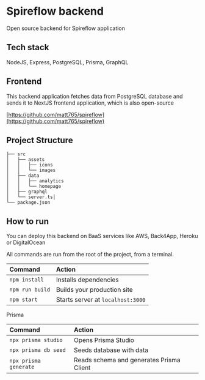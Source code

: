 # Spireflow backend

Open source backend for Spireflow application

## Tech stack

NodeJS, Express, PostgreSQL, Prisma, GraphQL

## Frontend

This backend application fetches data from PostgreSQL database and sends it to NextJS frontend application, which is also open-source

[https://github.com/matt765/spireflow](https://github.com/matt765/spireflow)

## Project Structure

```
├── src
│   ├── assets
│   │   ├── icons
│   │   └── images
│   ├── data
│   │   ├── analytics
│   │   └── homepage
│   ├── graphql
│   └── server.ts│
└── package.json
```

## How to run

You can deploy this backend on BaaS services like AWS, Back4App, Heroku or DigitalOcean

All commands are run from the root of the project, from a terminal.

| Command         | Action                            |
| :-------------- | :-------------------------------- |
| `npm install`   | Installs dependencies             |
| `npm run build` | Builds your production site       |
| `npm start`     | Starts server at `localhost:3000` |

Prisma

| Command               | Action                                   |
| :-------------------- | :--------------------------------------- |
| `npx prisma studio`   | Opens Prisma Studio                      |
| `npx prisma db seed`  | Seeds database with data                 |
| `npx prisma generate` | Reads schema and generates Prisma Client |
